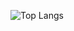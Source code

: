 
![Top Langs](https://github-readme-stats.vercel.app/api/top-langs/?username=mesely&layout=compact&theme=radical)
